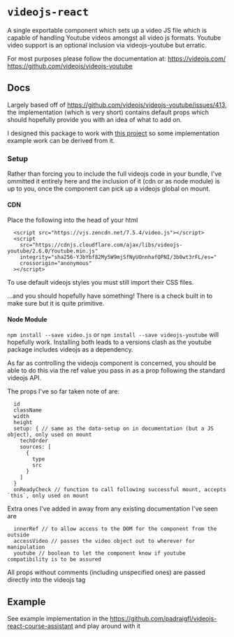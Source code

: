 # `videojs-react`

A single exportable component which sets up a video JS file which is capable of handling Youtube videos amongst all video js formats. Youtube video support is an optional inclusion via videojs-youtube but erratic.

For most purposes please follow the documentation at:
https://videojs.com/
https://github.com/videojs/videojs-youtube

## Docs

Largely based off of https://github.com/videojs/videojs-youtube/issues/413, the implementation (which is very short) contains default props which should hopefully provide you with an idea of what to add on.

I designed this package to work with [this project](https://github.com/padraigfl/videojs-react-course-assistant) so some implementation example work can be derived from it.

### Setup

Rather than forcing you to include the full videojs code in your bundle, I've ommitted it entirely here and the inclusion of it (cdn or as node module) is up to you, once the component can pick up a videojs global on mount.

#### CDN

Place the following into the head of your html

```
  <script src="https://vjs.zencdn.net/7.5.4/video.js"></script>
  <script
    src="https://cdnjs.cloudflare.com/ajax/libs/videojs-youtube/2.6.0/Youtube.min.js"
    integrity="sha256-YJbYbf82My5W9mjSfNyUOnnhafQPNI/3b0wt3rFL/es="
    crossorigin="anonymous"
  ></script>
```

To use default videojs styles you must still import their CSS files.

...and you should hopefully have something! There is a check built in to make sure but it is quite primitive.

#### Node Module

`npm install --save video.js` or `npm install --save videojs-youtube` will hopefully work. Installing both leads to a versions clash as the youtube package includes videojs as a dependency.

As far as controlling the videojs component is concerned, you should be able to do this via the ref value you pass in as a prop following the standard videojs API.

The props I've so far taken note of are:

```
  id
  className
  width
  height
  setup: { // same as the data-setup on in documentation (but a JS object), only used on mount
    techOrder
    sources: [
      {
        type
        src
      }
    ]
  }
  onReadyCheck // function to call following successful mount, accepts `this`, only used on mount
```

Extra ones I've added in away from any existing documentation I've seen are

```
  innerRef // to allow access to the DOM for the component from the outside
  accessVideo // passes the video object out to wherever for manipulation
  youtube // boolean to let the component know if youtube compatibility is to be assured
```

All props without comments (including unspecified ones) are passed directly into the videojs tag

## Example

See example implementation in the https://github.com/padraigfl/videojs-react-course-assistant and play around with it
